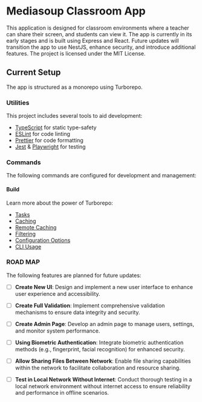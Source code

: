 # Mediasoup Classroom App

This application is designed for classroom environments where a teacher can share their screen, and students can view it. The app is currently in its early stages and is built using Express and React. Future updates will transition the app to use NestJS, enhance security, and introduce additional features. The project is licensed under the MIT License.

## Current Setup

The app is structured as a monorepo using Turborepo.

### Utilities

This project includes several tools to aid development:

- [TypeScript](https://www.typescriptlang.org/) for static type-safety
- [ESLint](https://eslint.org/) for code linting
- [Prettier](https://prettier.io) for code formatting
- [Jest](https://jestjs.io) & [Playwright](https://playwright.dev/) for testing

### Commands

The following commands are configured for development and management:

#### Build
Learn more about the power of Turborepo:

- [Tasks](https://turbo.build/repo/docs/core-concepts/monorepos/running-tasks)
- [Caching](https://turbo.build/repo/docs/core-concepts/caching)
- [Remote Caching](https://turbo.build/repo/docs/core-concepts/remote-caching)
- [Filtering](https://turbo.build/repo/docs/core-concepts/monorepos/filtering)
- [Configuration Options](https://turbo.build/repo/docs/reference/configuration)
- [CLI Usage](https://turbo.build/repo/docs/reference/command-line-reference)


### ROAD MAP
The following features are planned for future updates:

- [ ] **Create New UI**: Design and implement a new user interface to enhance user experience and accessibility.
- [ ] **Create Full Validation**: Implement comprehensive validation mechanisms to ensure data integrity and security.
- [ ] **Create Admin Page**: Develop an admin page to manage users, settings, and monitor system performance.
- [ ] **Using Biometric Authentication**: Integrate biometric authentication methods (e.g., fingerprint, facial recognition) for enhanced security.
- [ ] **Allow Sharing Files Between Network**: Enable file sharing capabilities within the network to facilitate collaboration and resource sharing.
- [ ] **Test in Local Network Without Internet**: Conduct thorough testing in a local network environment without internet access to ensure reliability and performance in offline scenarios.

